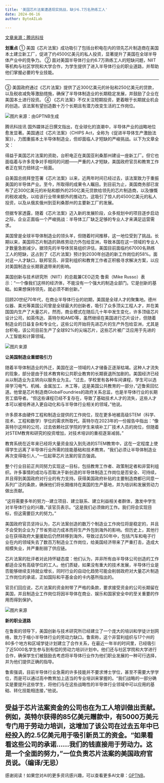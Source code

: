 ```yaml
---
title: '美国芯片法案遭遇现实挑战，缺少6.7万名熟练工人'
date: 2024-06-16
author: ByteAILab

---
```


[文章来源：腾讯科技](https://mp.weixin.qq.com/s/aVjkULDnQ2qJrkwMEe-Gag)

**划重点**
① 美国《芯片法案》成功吸引了包括台积电在内的领先芯片制造商在美国本土建立新工厂，促进了约4500亿美元的私人投资，显著提升了美国在全球半导体产业中的竞争力。
② 面对美国半导体行业约6.7万熟练工人的短缺问题，NIIT等机构与社区学院和大学合作，为学生提供了进入半导体行业的职业道路，并帮助他们掌握必要的专业技能。

---

③ 美国政府通过《芯片法案》提供了近300亿美元的补贴和250亿美元的贷款，以及税收减免等激励措施，确保了半导体制造业的长期稳定发展，并鼓励了企业在美国本土进行投资。
④ 《芯片法案》不仅关注短期投资，更着眼于长期就业机会的创造。该法案有望创造数十万个长期且有潜力改变生活的工作岗位。

![图片来源：由GPTNB生成](http://www.jesonc.com/upload/3B33CB85B496C0CB6FBA4C2BD79320AD/1718262855046/Fsa1mOFSa0kgjPTGdlEqaiztIme3.png)

腾讯科技讯 国外媒体近日撰文指出，在全球化的浪潮中，半导体产业的战略地位愈发显著。美国通过《芯片法案》（CHIPS Act，全称为《促进半导体生产激励法案》），力图重振本土半导体制造业，但却面临人才短缺的严峻挑战。以下为文章全文：

得益于美国芯片法案的资助，台积电正在美国亚利桑那州建设一座新工厂。但它也面临着与许多竞争对手相同的问题——严重的人才短缺，美国政府官员和教育工作者正在努力扭转这一局面。

自美国总统拜登签署《芯片法案》以来，近两年时间已经过去，该法案致力于重振美国的半导体产业。至今，所取得的成果令人瞩目。到目前为止，美国商务部已宣布了近300亿美元的补贴和额外的250亿美元贷款给领先的芯片制造商，以及慷慨的税收减免，以给该行业带来额外的推动力。这吸引了惊人的4500亿美元的私人投资，以及从俄亥俄州到亚利桑那州的主要新工厂的发展。

但据专家透露，随着《芯片法案》迈入新的发展阶段，众多规划中的项目逐步启动之际，企业正面临一个严峻挑战：半导体工厂缺乏足够的专业人才来满足运营需求。

美国曾是全球半导体制造业的领头羊，但随着时间推移，这一地位受到了挑战。长期以来，美国将芯片制造的熟练劳动力外包给亚洲，导致本国在这一领域的专业人才数量急剧减少。据领先的半导体贸易组织评估，美国目前面临约67000名熟练工人的短缺，这占到了《芯片法案》预计到2030年创造的新工作岗位的58%。面对这一人才缺口，联邦官员、非营利组织和教育工作者正积极寻求解决方案，以应对美国制造业长期衰退带来的影响。

美国创新与技术研究所（NIIT）的总裁兼CEO迈克·鲁索（Mike Russo）表示：“一个像我们这样的经济体，不能没有一个强大的制造业部门。它是创新的基础。如果想保持领先，就必须不断创新。”

回顾20世纪70年代，在商业半导体行业的初期，美国是全球人才的聚集地。德州仪器、美光等美国公司曾是全球最大的创新者，吸引了众多顶尖工程人才，并在美国国内生产了大量芯片。然而，商业模式在随后几十年中发生变化，许多顶级芯片设计公司，如英伟达、英特尔和AMD等，虽然继续在美国进行芯片设计，但随着制造业的日益复杂和专业化，这些公司开始将先进芯片的生产外包给亚洲，尤其是台积电，该公司目前生产了全球92%的尖端芯片，这些芯片被广泛应用于先进的人工智能和计算领域。

![图片来源](http://www.jesonc.com/FtwLaXJEoPa9r0bAvtOs1WWY6hmS)

**让美国制造业重塑吸引力**

随着半导体制造业的外迁，美国在这一领域的人才储备正逐渐枯竭。这种人才流失的现象，部分是由于技术教育和公共职业教育的长期衰退所加剧的。美国经济已经从以制造业为主转向以服务业为主。“过去，学校里有各种车间课程，学生可以选择学习电气、机械、金属加工、木工等，这是美国公共教育的一部分，”迈鲁索回忆道。他曾是芯片制造商GlobalFoundries的政府关系总监，也是半导体行业的长期劳工倡导者。“但这些课程已经不复存在，导致了基础技术人才的流失，这些人才本可以被培养进入更自动化和与半导体行业相关的领域，”他说。

许多原本由硬件工程和制造业提供的工作岗位，现在更多地被高级STEM（科学、技术、工程和数学）学位的需求所取代。英特尔在2023年的一份报告中指出：“像英特尔这样的公司，过去依赖社区学院的学生来填补工厂技术人员的岗位，但随着对STEM教育和研究的投资增加，对技术培训的重视逐渐减弱。”

教育系统在近年来已经将大量资金投入到先进的STEM教育中，这在一定程度上使得学生远离了半导体行业所需的技能基础和技术教育。“我们必须让半导体制造业再次变得吸引人，”一位起草芯片法案的官员强调。

整个行业目前正共同努力实现这一目标，包括教育工作者、政策制定者和非营利组织。许多事情的成功与否取决于新创造的半导体制造工作岗位是否安全、可持续，并且得到美国政府对行业的有力支持。获得美国政府补贴的主要制造商都已同意一系列广泛的条款，确保他们将长期维持在美国的生产基地，并为培训和发展劳动力做出贡献。

“这将需要多年的努力--建立项目、建立联系、建立利益相关者群体，激发中学生对半导体行业的兴趣，”该官员表示。“这是我们必须做的工作。我们将会实现目标，但这需要巨大的努力。”

美国政府官员坚持认为，芯片法案创造的数万个制造业工作岗位将是稳定的，并且不会受到企业为了节省劳动力成本而将生产外包到海外的影响。但历史上，其他行业在获得政府大量援助后仍然转移到海外，导致过去50年中，包括汽车和电子行业在内的领域失去了数百万制造业工作岗位，给美国经济带来了严重打击，造成大规模失业，并严重削弱了供应链。

芯片法案的批评者对此持怀疑态度：他们认为，并非所有由半导体公司创造的工作都适合没有高级学位的工人。他们质疑，如果没有重大的技术发展，半导体行业是否能够继续支持就业增长，同时行业的自动化趋势可能会削弱政府对大量芯片制造工作岗位的承诺，正如国际和平基金会的卡内基所指出的。

官员们回应说，芯片法案的资金附带了严格的条款，要求接受资金的公司长期留在美国，并且制造业工作岗位将因半导体在商业、娱乐和国家安全中的至关重要的作用而得到保护。

![图片来源](http://www.jesonc.com/FktJURnvyg2geuop25lbrADjGtSr)

**新的职业道路**

在鲁索的领导下，美国创新与技术研究所已经建立了一个庞大的培训和学徒计划网络，致力于缩小半导体行业的劳动力缺口。鲁索称，这个非营利组织与17个州的80多个地方和区域学徒计划建立了合作关系，在最近一年半的时间里，已经吸引了近5000名学生参与到有偿的劳动力培训计划中。他们还与社区学院和大学进行合作，确保学生们被鼓励去考虑将半导体行业作为他们职业发展的一种可行选择，并为他们提供正确的指导。

鲁索强调，目前半导体行业急需的许多技能并不要求博士学位，甚至不需要大学学位，而是可以通过高中教育加上适当的专业培训来掌握的。“我们战略的一部分确实是要提升这些学生，将他们与在这些战略性的半导体行业领域中可以应用的基础、转化技能相连接，”他说。

受益于芯片法案资金的公司也在为工人培训做出贡献。例如，英特尔获得的85亿美元赠款中，有5000万美元专门用于劳动力培训，这增加了该公司在过去五年中已经投入的2.5亿美元用于吸引新员工的资金。“如果看看这些公司的承诺……我们的钱直接用于劳动力。这是一个全面的努力，”一位负责芯片法案的美国政府官员说。（编译/无忌）
---
感谢阅读！如果您对AI的更多资讯感兴趣，可以查看更多AI文章：[GPTNB](https://gptnb.com)。